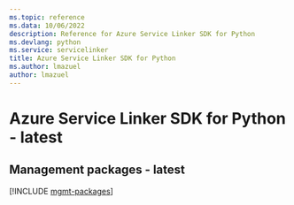 ```yaml
---
ms.topic: reference
ms.data: 10/06/2022
description: Reference for Azure Service Linker SDK for Python
ms.devlang: python
ms.service: servicelinker
title: Azure Service Linker SDK for Python
ms.author: lmazuel
author: lmazuel
---
```

# Azure Service Linker SDK for Python - latest

## Management packages - latest
[!INCLUDE [mgmt-packages](service-linker-mgmt-index.md)]
